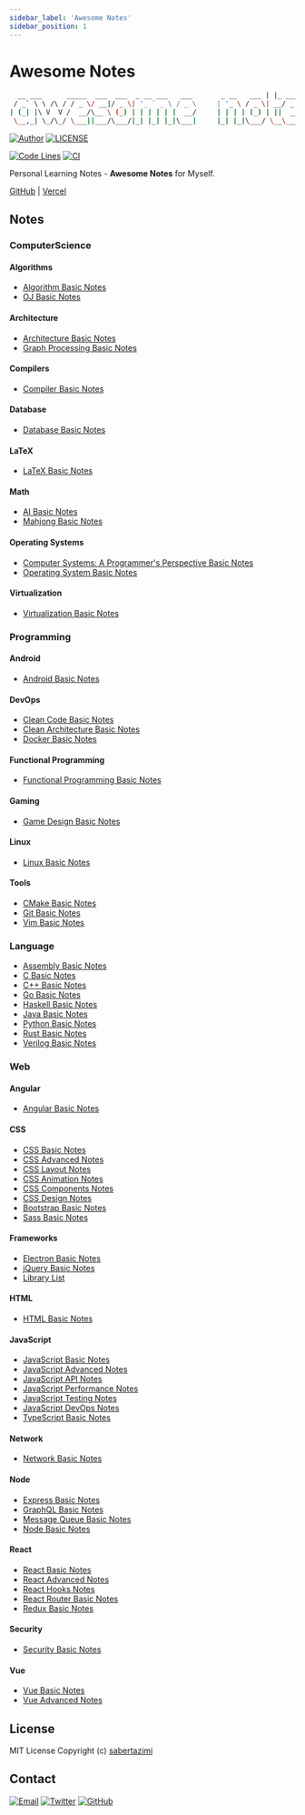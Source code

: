 ```yaml
---
sidebar_label: 'Awesome Notes'
sidebar_position: 1
---
```


# Awesome Notes

```bash
  __ ___      _____  ___  ___  _ __ ___   ___       _ __   ___ | |_ ___  ___
 / _` \ \ /\ / / _ \/ __|/ _ \| '_ ` _ \ / _ \     | '_ \ / _ \| __/ _ \/ __|
| (_| |\ V  V /  __/\__ \ (_) | | | | | |  __/     | | | | (_) | ||  __/\__ \
 \__,_| \_/\_/ \___||___/\___/|_| |_| |_|\___|     |_| |_|\___/ \__\___||___/
```

[![Author](https://img.shields.io/badge/author-sabertaz-lightgrey?style=for-the-badge)](https://github.com/sabertazimi)
[![LICENSE](https://img.shields.io/github/license/sabertazimi/awesome-notes?style=for-the-badge)](https://raw.githubusercontent.com/sabertazimi/awesome-notes/main/LICENSE)

[![Code Lines](https://tokei.rs/b1/github/sabertazimi/awesome-notes?style=for-the-badge&logo=visualstudiocode)](https://github.com/sabertazimi/awesome-notes)
[![CI](https://img.shields.io/github/actions/workflow/status/sabertazimi/awesome-notes/ci.yml?branch=main&style=for-the-badge&logo=github)](https://github.com/sabertazimi/awesome-notes/actions/workflows/ci.yml)

Personal Learning Notes - **Awesome Notes** for Myself.

[GitHub](https://sabertazimi.github.io/awesome-notes) | [Vercel](https://notes.tazimi.dev)

## Notes

### ComputerScience

#### Algorithms

- [Algorithm Basic Notes](https://sabertazimi.github.io/awesome-notes/ComputerScience/Algorithms/AlgorithmsBasicNotes)
- [OJ Basic Notes](https://sabertazimi.github.io/awesome-notes/ComputerScience/Algorithms/OJBasicNotes)

#### Architecture

- [Architecture Basic Notes](https://sabertazimi.github.io/awesome-notes/ComputerScience/Architecture/ArchBasicNotes)
- [Graph Processing Basic Notes](https://sabertazimi.github.io/awesome-notes/ComputerScience/Architecture/GraphProcessingBasicNotes)

#### Compilers

- [Compiler Basic Notes](https://sabertazimi.github.io/awesome-notes/ComputerScience/Compilers/CompilersBasicNotes)

#### Database

- [Database Basic Notes](https://sabertazimi.github.io/awesome-notes/ComputerScience/Database/DatabaseBasicNotes)

#### LaTeX

- [LaTeX Basic Notes](https://sabertazimi.github.io/awesome-notes/ComputerScience/LaTeX/LaTeXBasicNotes)

#### Math

- [AI Basic Notes](https://sabertazimi.github.io/awesome-notes/ComputerScience/Math/AIBasicNotes)
- [Mahjong Basic Notes](https://sabertazimi.github.io/awesome-notes/ComputerScience/Math/MahjongBasicNotes)

#### Operating Systems

- [Computer Systems: A Programmer's Perspective Basic Notes](https://sabertazimi.github.io/awesome-notes/ComputerScience/OperatingSystems/CSAPP)
- [Operating System Basic Notes](https://sabertazimi.github.io/awesome-notes/ComputerScience/OperatingSystems/OperatingSystemsBasicNotes)

#### Virtualization

- [Virtualization Basic Notes](https://sabertazimi.github.io/awesome-notes/ComputerScience/Virtualization/VirtualBasicNotes)

### Programming

#### Android

- [Android Basic Notes](https://sabertazimi.github.io/awesome-notes/Programming/Android/AndroidBasicNotes)

#### DevOps

- [Clean Code Basic Notes](https://sabertazimi.github.io/awesome-notes/Programming/DevOps/CleanCodeBasicNotes)
- [Clean Architecture Basic Notes](https://sabertazimi.github.io/awesome-notes/Programming/DevOps/CleanArchitectureBasicNotes)
- [Docker Basic Notes](https://sabertazimi.github.io/awesome-notes/Programming/DevOps/DockerBasicNotes)

#### Functional Programming

- [Functional Programming Basic Notes](https://sabertazimi.github.io/awesome-notes/Programming/FunctionalProgramming/FunctionalProgrammingBasicNotes)

#### Gaming

- [Game Design Basic Notes](https://sabertazimi.github.io/awesome-notes/Programming/Gaming/GameDesignBasicNotes)

#### Linux

- [Linux Basic Notes](https://sabertazimi.github.io/awesome-notes/Programming/Linux/LinuxBasicNotes)

#### Tools

- [CMake Basic Notes](https://sabertazimi.github.io/awesome-notes/Programming/Tools/BuildTools/CMakeBasicNotes)
- [Git Basic Notes](https://sabertazimi.github.io/awesome-notes/Programming/Tools/Git/GitBasicNotes)
- [Vim Basic Notes](https://sabertazimi.github.io/awesome-notes/Programming/Tools/Vim/VimBasicNotes)

### Language

- [Assembly Basic Notes](https://sabertazimi.github.io/awesome-notes/Language/Assembly/AssemblyBasicNotes)
- [C Basic Notes](https://sabertazimi.github.io/awesome-notes/Language/C/CBasicNotes)
- [C++ Basic Notes](https://sabertazimi.github.io/awesome-notes/Language/CPP/CPPBasicNotes)
- [Go Basic Notes](https://sabertazimi.github.io/awesome-notes/Language/Go/GoBasicNotes)
- [Haskell Basic Notes](https://sabertazimi.github.io/awesome-notes/Language/Haskell/HaskellBasicNotes)
- [Java Basic Notes](https://sabertazimi.github.io/awesome-notes/Language/Java/JavaBasicNotes)
- [Python Basic Notes](https://sabertazimi.github.io/awesome-notes/Language/Python/PythonBasicNotes)
- [Rust Basic Notes](https://sabertazimi.github.io/awesome-notes/Language/Rust/RustBasicNotes)
- [Verilog Basic Notes](https://sabertazimi.github.io/awesome-notes/Language/Verilog/VerilogBasicNotes)

### Web

#### Angular

- [Angular Basic Notes](https://sabertazimi.github.io/awesome-notes/Web/Angular/AngularBasicNotes)

#### CSS

- [CSS Basic Notes](https://sabertazimi.github.io/awesome-notes/Web/CSS/CSSBasicNotes)
- [CSS Advanced Notes](https://sabertazimi.github.io/awesome-notes/Web/CSS/CSSAdvancedNotes)
- [CSS Layout Notes](https://sabertazimi.github.io/awesome-notes/Web/CSS/CSSLayoutNotes)
- [CSS Animation Notes](https://sabertazimi.github.io/awesome-notes/Web/CSS/CSSAnimationNotes)
- [CSS Components Notes](https://sabertazimi.github.io/awesome-notes/Web/CSS/CSSComponentsNotes)
- [CSS Design Notes](https://sabertazimi.github.io/awesome-notes/Web/CSS/CSSDesignNotes)
- [Bootstrap Basic Notes](https://sabertazimi.github.io/awesome-notes/Web/CSS/BootstrapBasicNotes)
- [Sass Basic Notes](https://sabertazimi.github.io/awesome-notes/Web/CSS/SassBasicNotes)

#### Frameworks

- [Electron Basic Notes](https://sabertazimi.github.io/awesome-notes/Web/Frameworks/ElectronBasicNotes)
- [jQuery Basic Notes](https://sabertazimi.github.io/awesome-notes/Web/Frameworks/jQueryBasicNotes)
- [Library List](https://sabertazimi.github.io/awesome-notes/Web/Frameworks/LibraryBasicNotes)

#### HTML

- [HTML Basic Notes](https://sabertazimi.github.io/awesome-notes/Web/HTML/HTMLBasicNotes)

#### JavaScript

- [JavaScript Basic Notes](https://sabertazimi.github.io/awesome-notes/Web/JavaScript/JavaScriptBasicNotes)
- [JavaScript Advanced Notes](https://sabertazimi.github.io/awesome-notes/Web/JavaScript/JavaScriptAdvancedNotes)
- [JavaScript API Notes](https://sabertazimi.github.io/awesome-notes/Web/JavaScript/JavaScriptAPINotes)
- [JavaScript Performance Notes](https://sabertazimi.github.io/awesome-notes/Web/JavaScript/JavaScriptPerformanceNotes)
- [JavaScript Testing Notes](https://sabertazimi.github.io/awesome-notes/Web/JavaScript/JavaScriptTestingNotes)
- [JavaScript DevOps Notes](https://sabertazimi.github.io/awesome-notes/Web/JavaScript/JavaScriptDevOpsNotes)
- [TypeScript Basic Notes](https://sabertazimi.github.io/awesome-notes/Web/JavaScript/TypeScriptBasicNotes)

#### Network

- [Network Basic Notes](https://sabertazimi.github.io/awesome-notes/Web/Network/NetworkBasicNotes)

#### Node

- [Express Basic Notes](https://sabertazimi.github.io/awesome-notes/Web/Node/ExpressBasicNotes)
- [GraphQL Basic Notes](https://sabertazimi.github.io/awesome-notes/Web/Node/GraphQLBasicNotes)
- [Message Queue Basic Notes](https://sabertazimi.github.io/awesome-notes/Web/Node/MessageQueueBasicNotes)
- [Node Basic Notes](https://sabertazimi.github.io/awesome-notes/Web/Node/NodeBasicNotes)

#### React

- [React Basic Notes](https://sabertazimi.github.io/awesome-notes/Web/React/ReactBasicNotes)
- [React Advanced Notes](https://sabertazimi.github.io/awesome-notes/Web/React/ReactAdvancedNotes)
- [React Hooks Notes](https://sabertazimi.github.io/awesome-notes/Web/React/ReactHooksNotes)
- [React Router Basic Notes](https://sabertazimi.github.io/awesome-notes/Web/React/ReactRouterBasicNotes)
- [Redux Basic Notes](https://sabertazimi.github.io/awesome-notes/Web/React/ReduxBasicNotes)

#### Security

- [Security Basic Notes](https://sabertazimi.github.io/awesome-notes/Web/Security/SecurityBasicNotes)

#### Vue

- [Vue Basic Notes](https://sabertazimi.github.io/awesome-notes/Web/Vue/VueBasicNotes)
- [Vue Advanced Notes](https://sabertazimi.github.io/awesome-notes/Web/Vue/VueAdvancedNotes)

## License

MIT License Copyright (c) [sabertazimi](https://github.com/sabertazimi)

## Contact

[![Email](https://img.shields.io/badge/-Gmail-ea4335?style=for-the-badge&logo=gmail&logoColor=white)](mailto:sabertazimi@gmail.com)
[![Twitter](https://img.shields.io/badge/-Twitter-1da1f2?style=for-the-badge&logo=twitter&logoColor=white)](https://twitter.com/sabertazimi)
[![GitHub](https://img.shields.io/badge/-GitHub-181717?style=for-the-badge&logo=github&logoColor=white)](https://github.com/sabertazimi)
